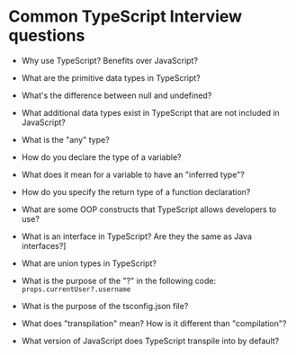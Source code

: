 # Common TypeScript Interview questions

- Why use TypeScript? Benefits over JavaScript?

- What are the primitive data types in TypeScript?

- What's the difference between null and undefined?

- What additional data types exist in TypeScript that are not included in JavaScript?

- What is the "any" type?

- How do you declare the type of a variable?

- What does it mean for a variable to have an "inferred type"?

- How do you specify the return type of a function declaration?

- What are some OOP constructs that TypeScript allows developers to use?

- What is an interface in TypeScript? Are they the same as Java interfaces?]

- What are union types in TypeScript?

- What is the purpose of the "?" in the following code: `props.currentUser?.username`

- What is the purpose of the tsconfig.json file?

- What does "transpilation" mean? How is it different than "compilation"?

- What version of JavaScript does TypeScript transpile into by default?


